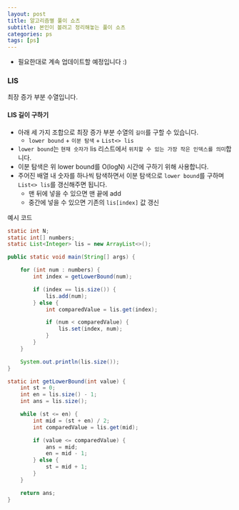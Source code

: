 ```yaml
---
layout: post
title: 알고리즘별 풀이 쇼츠
subtitle: 본인이 볼려고 정리해놓는 풀이 쇼츠
categories: ps
tags: [ps]
---
```


- 필요한대로 계속 업데이트할 예정입니다 :)

### LIS

최장 증가 부분 수열입니다.

#### LIS 길이 구하기

- 아래 세 가지 조합으로 최장 증가 부분 수열의 `길이`를 구할 수 있습니다.
  - `lower bound` + `이분 탐색` + `List<> lis`
- `lower bound`는 `현재 숫자가` lis 리스트에서 `위치할 수 있는 가장 작은 인덱스를 의미`합니다.
- 이분 탐색은 위 lower bound를 O(logN) 시간에 구하기 위해 사용합니다.
- 주어진 배열 내 숫자를 하나씩 탐색하면서 이분 탐색으로 `lower bound`를 구하며 `List<> lis`를 갱신해주면 됩니다.
  - 맨 뒤에 넣을 수 있으면 맨 끝에 add
  - 중간에 넣을 수 있으면 기존의 `lis[index]` 값 갱신

예시 코드

```java
static int N;
static int[] numbers;
static List<Integer> lis = new ArrayList<>();

public static void main(String[] args) {

    for (int num : numbers) {
        int index = getLowerBound(num);

        if (index == lis.size()) {
            lis.add(num);
        } else {
            int comparedValue = lis.get(index);

            if (num < comparedValue) {
                lis.set(index, num);
            }
        }
    }

    System.out.println(lis.size());
}

static int getLowerBound(int value) {
    int st = 0;
    int en = lis.size() - 1;
    int ans = lis.size();

    while (st <= en) {
        int mid = (st + en) / 2;
        int comparedValue = lis.get(mid);

        if (value <= comparedValue) {
            ans = mid;
            en = mid - 1;
        } else {
            st = mid + 1;
        }
    }

    return ans;
}
```
